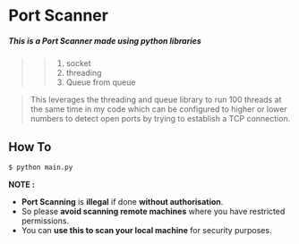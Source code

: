 # Port Scanner

##### This is a Port Scanner made using python libraries
>> 1. socket
>> 2. threading
>> 3. Queue from queue

> This leverages the threading and queue library to run 100 threads at the same time in my code which can be configured to higher or lower numbers to detect open ports by trying to establish a TCP connection.

## How To
```bash
$ python main.py
```

**NOTE :**
- **Port Scanning** is **illegal** if done **without authorisation**.
- So please **avoid scanning remote machines** where you have restricted permissions.
- You can **use this to scan your local machine** for security purposes.
